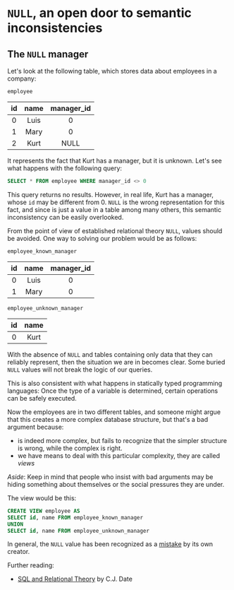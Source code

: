 # `NULL`, an open door to semantic inconsistencies

## The `NULL` manager

Let's look at the following table, which stores data about employees in a company:

`employee`

| id  | name | manager_id |
| :-: | :--: | :--------: |
|  0  | Luis |     0      |
|  1  | Mary |     0      |
|  2  | Kurt |    NULL    |

It represents the fact that Kurt has a manager, but it is unknown.
Let's see what happens with the following query:

```sql
SELECT * FROM employee WHERE manager_id <> 0
```

This query returns no results. However, in real life, Kurt has a manager,
whose `id` may be different from 0. `NULL` is the wrong representation for this
fact, and since is just a value in a table among many others, this semantic
inconsistency can be easily overlooked.

From the point of view of established relational theory `NULL`, values
should be avoided. One way to solving our problem would be as follows:

`employee_known_manager`

| id  | name | manager_id |
| :-: | :--: | :--------: |
|  0  | Luis |     0      |
|  1  | Mary |     0      |

`employee_unknown_manager`

| id  | name |
| :-: | :--: |
|  0  | Kurt |

With the absence of `NULL` and tables containing only data that they can reliably
represent, then the situation we are in becomes clear. Some buried `NULL` values
will not break the logic of our queries.

This is also consistent with what happens in statically typed programming languages:
Once the type of a variable is determined, certain operations can be
safely executed.

Now the employees are in two different tables, and someone might argue that this
creates a more complex database structure, but that's a bad argument because:

- is indeed more complex, but fails to recognize that the simpler structure is
  wrong, while the complex is right.
- we have means to deal with this particular complexity, they are called
  _views_

_Aside_:
Keep in mind that people who insist with bad arguments may be
hiding something about themselves or the social pressures they are under.

The view would be this:

```sql
CREATE VIEW employee AS
SELECT id, name FROM employee_known_manager
UNION
SELECT id, name FROM employee_unknown_manager
```

In general, the `NULL` value has been recognized as a [mistake][1] by its own creator.

Further reading:

- [SQL and Relational Theory][0] by C.J. Date

[0]: https://www.oreilly.com/library/view/sql-and-relational/9781449319724/ch04s04.html
[1]: https://www.infoq.com/presentations/Null-References-The-Billion-Dollar-Mistake-Tony-Hoare/

